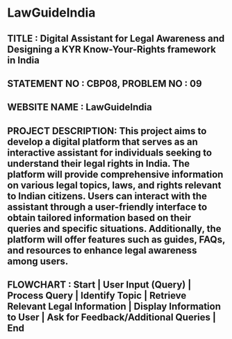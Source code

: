 # LawGuideIndia
TITLE : Digital Assistant for Legal Awareness and Designing a KYR Know-Your-Rights framework in India
----------------------------------------------------------------------------------------------------
STATEMENT NO : CBP08, PROBLEM NO : 09
-----------------------------------------------------------------------------------------------------
WEBSITE NAME : LawGuideIndia
-----------------------------
PROJECT DESCRIPTION: This project aims to develop a digital platform that serves as an interactive assistant for individuals seeking to understand their legal rights in India. The platform will provide comprehensive information on various legal topics, laws, and rights relevant to Indian citizens. Users can interact with the assistant through a user-friendly interface to obtain tailored information based on their queries and specific situations. Additionally, the platform will offer features such as guides, FAQs, and resources to enhance legal awareness among users.
-----------------------------------------------------------------------------------------------------------------------------------------------
FLOWCHART : 
  Start
    |
  User Input (Query)
    |
  Process Query
    |
  Identify Topic
    |
  Retrieve Relevant Legal Information
    |
  Display Information to User
    |
  Ask for Feedback/Additional Queries
    |
   End
  -----------------------------------------------------------------------------------------------------------------------------------------------
